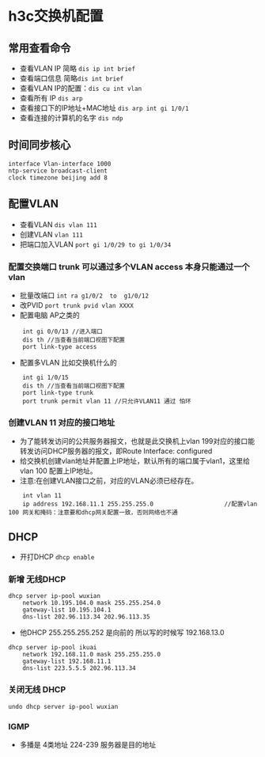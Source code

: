 # h3c交换机配置
## 常用查看命令
- 查看VLAN IP 简略 `dis ip int brief`   
- 查看端口信息 简略`dis int brief`
- 查看VLAN IP的配置：`dis cu int vlan`
- 查看所有 IP `dis arp`
- 查看接口下的IP地址+MAC地址 `dis arp int gi 1/0/1`
- 查看连接的计算机的名字 `dis ndp`
## 时间同步核心
```
interface Vlan-interface 1000
ntp-service broadcast-client
clock timezone beijing add 8
```
## 配置VLAN
- 查看VLAN `dis vlan 111` 
- 创建VLAN  `vlan 111`
- 把端口加入VLAN  `port gi 1/0/29 to gi 1/0/34`
### 配置交换端口 trunk 可以通过多个VLAN  access 本身只能通过一个vlan
- 批量改端口 `int ra g1/0/2  to  g1/0/12`
- 改PVID `port trunk pvid vlan XXXX`
- 配置电脑 AP之类的
``` 
    int gi 0/0/13 //进入端口 
    dis th //当查看当前端口视图下配置
    port link-type access
```
- 配置多VLAN 比如交换机什么的
```
    int gi 1/0/15
    dis th //当查看当前端口视图下配置
    port link-type trunk
    port trunk permit vlan 11 //只允许VLAN11 通过 怕环
```
### 创建VLAN 11 对应的接口地址
- 为了能转发访问的公共服务器报文，也就是此交换机上vlan 199对应的接口能转发访问DHCP服务器的报文，即Route Interface: configured 
- 给交换机创建vlan地址并配置上IP地址，默认所有的端口属于vlan1，这里给vlan 100 配置上IP地址。
- 注意:在创建VLAN接口之前，对应的VLAN必须已经存在。
```
    int vlan 11
    ip address 192.168.11.1 255.255.255.0                    //配置vlan 100 网关和掩码：注意要和dhcp网关配置一致，否则网络也不通
```
## DHCP
- 开打DHCP `dhcp enable`

### 新增 无线DHCP
```
dhcp server ip-pool wuxian
    network 10.195.104.0 mask 255.255.254.0
    gateway-list 10.195.104.1
    dns-list 202.96.113.34 202.96.113.35
```
- 他DHCP 255.255.255.252 是向前的 所以写的时候写 192.168.13.0
```
dhcp server ip-pool ikuai
    network 192.168.11.0 mask 255.255.255.0
    gateway-list 192.168.11.1
    dns-list 223.5.5.5 202.96.113.34
```

### 关闭无线 DHCP 
`undo dhcp server ip-pool wuxian`

### IGMP
- 多播是 4类地址 224-239 服务器是目的地址
